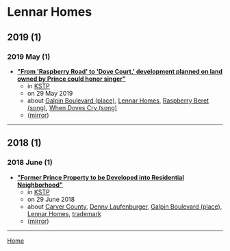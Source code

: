 # Lennar Homes

## 2019 (1)

### 2019 May (1)

 - [**"From 'Raspberry Road' to 'Dove Court,' development planned on land owned by Prince could honor singer"**](https://kstp.com/news/lennar-homes-housing-development-land-formerly-owned-prince-chanhassen/5370959/)
    - in [KSTP](../../publications/k-o/kstp/index.md)
    - on 29 May 2019
    - about [Galpin Boulevard (place)](../../topics/place/galpin-boulevard/index.md), [Lennar Homes](../../topics/lennar-homes/index.md), [Raspberry Beret (song)](../../topics/song/raspberry-beret/index.md), [When Doves Cry (song)](../../topics/song/when-doves-cry/index.md)
    - ([mirror](https://web.archive.org/web/*/https://kstp.com/news/lennar-homes-housing-development-land-formerly-owned-prince-chanhassen/5370959/))

----

## 2018 (1)

### 2018 June (1)

 - [**"Former Prince Property to be Developed into Residential Neighborhood"**](https://kstp.com/news/prince-property-chanhassen-developed-residential-neighborhood-/4969812/)
    - in [KSTP](../../publications/k-o/kstp/index.md)
    - on 29 June 2018
    - about [Carver County](../../topics/carver-county/index.md), [Denny Laufenburger](../../topics/denny-laufenburger/index.md), [Galpin Boulevard (place)](../../topics/place/galpin-boulevard/index.md), [Lennar Homes](../../topics/lennar-homes/index.md), [trademark](../../topics/trademark/index.md)
    - ([mirror](https://web.archive.org/web/*/https://kstp.com/news/prince-property-chanhassen-developed-residential-neighborhood-/4969812/))

----

[Home](../index.md)
